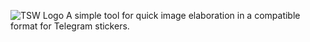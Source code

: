 ![TSW Logo](/images/logo.png)
A simple tool for quick image elaboration in a compatible format for Telegram stickers.
